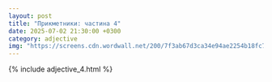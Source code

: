 ```yaml
---
layout: post
title: "Прикметники: частина 4"
date: 2025-07-02 21:30:00 +0300
category: adjective
img: "https://screens.cdn.wordwall.net/200/7f3ab67d3ca34e94ae2254b18fc7e295_0"
---
```


{% include adjective_4.html %}
